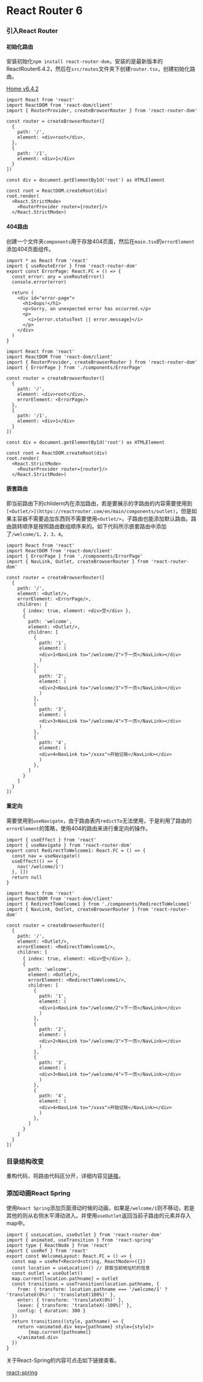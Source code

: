 # React Router 6
### 引入React Router
#### 初始化路由
安装初始化`npm install react-router-dom`，安装的是最新版本的ReactRouter6.4.2，然后在`src/routes`文件夹下创建`router.tsx`，创建初始化路由。

[Home v6.4.2](https://reactrouter.com/en/main)

```tsx
import React from 'react'
import ReactDOM from 'react-dom/client'
import { RouterProvider, createBrowserRouter } from 'react-router-dom'

const router = createBrowserRouter([
  {
    path: '/',
    element: <div>root</div>,
  },
  {
    path: '/1',
    element: <div>1</div>
  }
])

const div = document.getElementById('root') as HTMLElement

const root = ReactDOM.createRoot(div)
root.render(
  <React.StrictMode>
    <RouterProvider router={router}/>
  </React.StrictMode>)
```

#### 404路由
创建一个文件夹`components`用于存放404页面，然后在`main.tsx`的`errorElement`添加404页面组件。

```tsx
import * as React from 'react'
import { useRouteError } from 'react-router-dom'
export const ErrorPage: React.FC = () => {
  const error: any = useRouteError()
  console.error(error)

  return (
    <div id="error-page">
      <h1>Oops!</h1>
      <p>Sorry, an unexpected error has occurred.</p>
      <p>
        <i>{error.statusText || error.message}</i>
      </p>
    </div>
  )
}
```

```tsx
import React from 'react'
import ReactDOM from 'react-dom/client'
import { RouterProvider, createBrowserRouter } from 'react-router-dom'
import { ErrorPage } from './components/ErrorPage'

const router = createBrowserRouter([
  {
    path: '/',
    element: <div>root</div>,
    errorElement: <ErrorPage/>
  },
  {
    path: '/1',
    element: <div>1</div>
  }
])

const div = document.getElementById('root') as HTMLElement

const root = ReactDOM.createRoot(div)
root.render(
  <React.StrictMode>
    <RouterProvider router={router}/>
  </React.StrictMode>)
```

#### 嵌套路由
即当前路由下的chlidern内在添加路由，若是要展示的字路由的内容需要使用到`[<Outlet/>](https://reactrouter.com/en/main/components/outlet)`，但是如果主容器不需要追加东西则不需要使用`<Outlet/>`，子路由也能添加默认路由。路由跳转顺序是按照路由数组顺序来的。如下代码所示嵌套路由中添加了`/welcome/1，2，3，4`。

```tsx
import React from 'react'
import ReactDOM from 'react-dom/client'
import { ErrorPage } from './components/ErrorPage'
import { NavLink, Outlet, createBrowserRouter } from 'react-router-dom'

const router = createBrowserRouter([
  {
    path: '/',
    element: <Outlet/>,
    errorElement: <ErrorPage/>,
    children: [
      { index: true, element: <div>空</div> },
      {
        path: 'welcome',
        element: <Outlet/>,
        children: [
          {
            path: '1',
            element: (
            <div>1<NavLink to="/welcome/2">下一页</NavLink></div>
            )
          },
          {
            path: '2',
            element: (
            <div>2<NavLink to="/welcome/3">下一页</NavLink></div>
            )
          },
          {
            path: '3',
            element: (
            <div>3<NavLink to="/welcome/4">下一页</NavLink></div>
            )
          },
          {
            path: '4',
            element: (
            <div>4<NavLink to="/xxxx">开始记账</NavLink></div>
            )
          },
        ]
      }
    ]
  }
])
```

#### 重定向
需要使用到`useNavigate`，由于路由表内`redictTo`无法使用，于是利用了路由的`errorElement`的策略，使用404的路由来进行重定向的操作。

```tsx
import { useEffect } from 'react'
import { useNavigate } from 'react-router-dom'
export const RedirectToWelcome1: React.FC = () => {
  const nav = useNavigate()
  useEffect(() => {
    nav('/welcome/1')
  }, [])
  return null
}
```

```tsx
import React from 'react'
import ReactDOM from 'react-dom/client'
import { RedirectToWelcome1 } from './components/RedirectToWelcome1'
import { NavLink, Outlet, createBrowserRouter } from 'react-router-dom'

const router = createBrowserRouter([
  {
    path: '/',
    element: <Outlet/>,
    errorElement: <RedirectToWelcome1/>,
    children: [
      { index: true, element: <div>空</div> },
      {
        path: 'welcome',
        element: <Outlet/>,
        errorElement: <RedirectToWelcome1/>,
        children: [
          {
            path: '1',
            element: (
            <div>1<NavLink to="/welcome/2">下一页</NavLink></div>
            )
          },
          {
            path: '2',
            element: (
            <div>2<NavLink to="/welcome/3">下一页</NavLink></div>
            )
          },
          {
            path: '3',
            element: (
            <div>3<NavLink to="/welcome/4">下一页</NavLink></div>
            )
          },
          {
            path: '4',
            element: (
            <div>4<NavLink to="/xxxx">开始记账</NavLink></div>
            )
          },
        ]
      }
    ]
  }
])
```

### 目录结构改变
重构代码，将路由代码区分开，详细内容见[链接](https://github.com/Lu9709/-mangosteen-font-react/commit/153b145390bc83a8e4c988209731696194c6ede6)。

### 添加动画React Spring
使用`React Spring`添加页面滑动时候的动画，如果是`/welcome/1`则不移动，若是其他的则从右侧水平滑动进入。并使用`useOutlet`返回当前子路由的元素并存入map中。

```tsx
import { useLocation, useOutlet } from 'react-router-dom'
import { animated, useTransition } from 'react-spring'
import type { ReactNode } from 'react'
import { useRef } from 'react'
export const WelcomeLayout: React.FC = () => {
  const map = useRef<Record<string, ReactNode>>({})
  const location = useLocation() // 获取当前地址栏的信息
  const outlet = useOutlet()
  map.current[location.pathname] = outlet
  const transitions = useTransition(location.pathname, {
    from: { transform: location.pathname === '/welcome/1' ? 'translateX(0%)' : 'translateX(100%)' },
    enter: { transform: 'translateX(0%)' },
    leave: { transform: 'translateX(-100%)' },
    config: { duration: 300 }
  })
  return transitions((style, pathname) => {
    return <animated.div key={pathname} style={style}>
        {map.current[pathname]}
    </animated.div>
  })
}

```

关于React-Spring的内容可点击如下链接查看。

[react-spring](https://react-spring.dev/)

